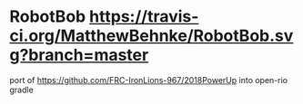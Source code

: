 # RobotBob   https://travis-ci.org/MatthewBehnke/RobotBob.svg?branch=master
port of https://github.com/FRC-IronLions-967/2018PowerUp into open-rio gradle 
